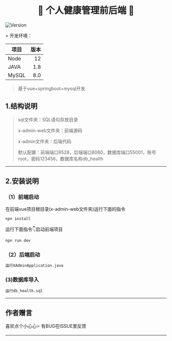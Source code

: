 <h1 align="center">👋 个人健康管理前后端 👋</h1>
<p>
  <img alt="Version" src="https://img.shields.io/badge/version-v1.0-blue.svg?cacheSeconds=2592000" />
</p>
> 开发环境：

| 项目    |  版本 |
|-------|----:|
| Node  |  12 |
| JAVA  | 1.8 |
| MySQL | 8.0 |


> 基于vue+springboot+mysql开发
## 1.结构说明
> sql文件夹：SQL语句存放目录
>
> x-admin-web文件夹：前端源码
>
> x-admin文件夹：后端代码
>
>
> 默认配置：前端端口9528，后端端口8080，数据库端口55001，账号root，密码123456，数据库名称db_health
***
## 2.安装说明
### （1）前端启动
在前端vue项目根目录(x-admin-web文件夹)运行下面的指令
```sh
npn install
```
运行下面指令👇启动前端项目
```sh
npn run dev
```
### （2）后端启动

```sh
运行XAdminApplication.java
```

### (3)数据库导入
```sh
运行db_health.sql
```
***
## 作者赠言

喜欢点个小心心⭐️ 有BUG在ISSUE里反馈

***
